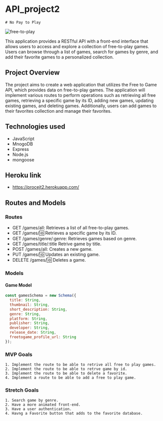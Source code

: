 # API_project2


    # No Pay to Play

![free-to-play](https://github.com/AleksBulajic/API_project2/blob/main/images/free-to-play.png?raw=true)

This application provides a RESTful API with a front-end interface that allows users to access and explore a collection of free-to-play games. Users can browse through a list of games, search for games by genre, and add their favorite games to a personalized collection.

## Project Overview

The project aims to create a web application that utilizes the Free to Game API, which provides data on free-to-play games. The application will implement various routes to perform operations such as retrieving all free games, retrieving a specific game by its ID, adding new games, updating existing games, and deleting games. Additionally, users can add games to their favorites collection and manage their favorites.

## Technologies used
 - JavaScript 
 - MnogoDB
 - Express
 - Node.js
 - mongoose

## Heroku link
 - https://procejt2.herokuapp.com/

## Routes and Models

### Routes

- GET /games/all: Retrieves a list of all free-to-play games.
- GET /games/:id: Retrieves a specific game by its ID.
- GET /games/genre/:genre: Retrieves games based on genre.
- GET /games/title/:title Retrive game by title.
- POST /games/all: Creates a new game.
- PUT /games/:id: Updates an existing game.
- DELETE /games/:id: Deletes a game.


### Models

#### Game Model

```javascript
const gamesSchema = new Schema({
  title: String,
  thumbnail: String,
  short_description: String,
  genre: String,
  platform: String,
  publisher: String,
  developer: String,
  release_date: String,
  freetogame_profile_url: String
});
```

### MVP Goals
    1. Implement the route to be able to retrive all free to play games.
    2. Implement the route to be able to retrve game by id.
    3. Implement the route to be able to delete a favorite.
    4. Implement a route to be able to add a free to play game.
    

### Stretch Goals
    1. Search game by genre.
    2. Have a more animated front-end.
    3. Have a user authentication.
    4. Havng a Favorite button that adds to the favorite database.